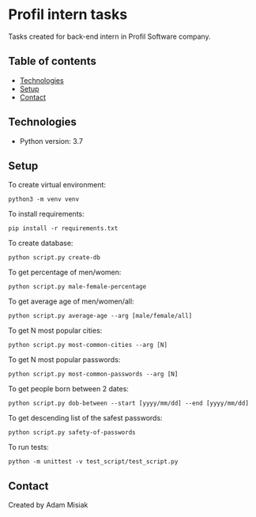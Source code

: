 # Profil intern tasks

Tasks created for back-end intern in Profil Software company.


## Table of contents
* [Technologies](#technologies)
* [Setup](#setup)
* [Contact](#contact)

## Technologies
* Python version: 3.7

## Setup
To create virtual environment:
```
python3 -m venv venv
```

To install requirements:
```
pip install -r requirements.txt
```

To create database:
```
python script.py create-db
```

To get percentage of men/women:
```
python script.py male-female-percentage
```

To get average age of men/women/all:
```
python script.py average-age --arg [male/female/all]
```

To get N most popular cities:
```
python script.py most-common-cities --arg [N]
```

To get N most popular passwords:
```
python script.py most-common-passwords --arg [N]
```

To get people born between 2 dates:
```
python script.py dob-between --start [yyyy/mm/dd] --end [yyyy/mm/dd]
```

To get descending list of the safest passwords:
```
python script.py safety-of-passwords
```

To run tests:
```
python -m unittest -v test_script/test_script.py
```

## Contact
Created by Adam Misiak
